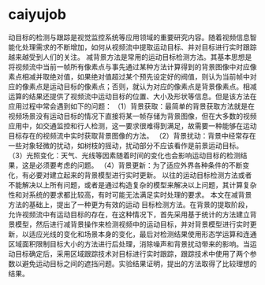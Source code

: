 caiyujob
========
动目标的检测与跟踪是视觉监控系统等应用领域的重要研究内容。随着视频信息智能化处理需求的不断增加，如何从视频流中提取运动目标、并对目标进行实时跟踪越来越受到人们的关注。 
减背景方法是常用的运动目标检测方法。其基本思想是将视频流中当前一帧所有像素点与事先通过某种方法计算得到的背景图像中对应像素点相减并取绝对值，如果绝对值超过某个预先设定好的阀值，则认为当前帧中对应的像素点是运动目标的像素点；否则，就认为对应的像素点是背景像素点。相减运算的结果还提供了视频流中运动目标的位置、大小及形状等信息。但是该方法在应用过程中常会遇到如下的问题： 
（1）背景获取：最简单的背景获取方法就是在视频场景没有运动目标的情况下直接将某一帧存储为背景图像，但在大多数的视频应用中，如交通监控和行人检测，这一要求很难得到满足，故需要一种能够在运动目标存在的视频流中实时获取背景图像的方法。 
（2）背景扰动：背景中经常存在一些对象轻微的扰动，如树枝的摇动，扰动部分不应该看作是前景运动目标。 
（3）光照变化：天气、光线等因素随着时间的变化也会影响运动目标的检测结果，这是必须要考虑的问题。 
（4）背景更新：为了适应外界各种条件的不断变化，有必要对建立起来的背景模型进行实时更新。 
以往的运动目标检测方法或者不能解决以上所有问题，或者是通过构造复杂的模型来解决以上问题，其计算复杂性和对系统的要求都比较高，有时可能无法满足实时处理的要求。    本文在减背景方法的基础上，提出了一种更为有效的运动 目标检测方法。在背景的提取阶段，允许视频流中有运动目标的存在，在这种情况下，首先采用基于统计的方法建立背景模型，然后进行减背景操作来检测视频中的运动目标，并对背景模型进行实时更新，以适应光线的变化和场景本身的变化，最后对检测结果使用形态学运算和连通区域面积限制目标大小的方法进行后处理，消除噪声和背景扰动带来的影响。当运动目标确定后，采用区域跟踪技术对目标进行实时跟踪，跟踪技术中使用了两个参数以避免运动目标之间的遮挡问题。实验结果证明，提出的方法取得了比较理想的结果。   
